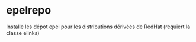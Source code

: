 epelrepo
===============

Installe les dépot epel pour les distributions dérivées de RedHat (requiert la classe elinks)